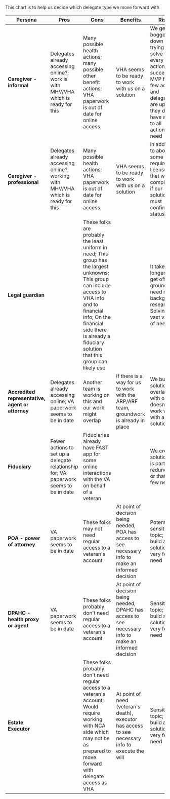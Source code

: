 This chart is to help us decide which delegate type we move forward with

Persona | Pros | Cons | Benefits | Risks
| -- | -- | -- | -- | -- |
**Caregiver - informal** | Delegates already accessing online?; work is with MHV/VHA which is ready for this | Many possible health actions; many possible other benefit actions; VHA paperwork is out of date for online access | VHA seems to be ready to work with us on a solution | We get bogged down in trying to solve for every health action; We successfully MVP for a few actions and delegates are upset they don't have access to all actions they need
**Caregiver - professional** | Delegates already accessing online?; working with MHV/VHA which is ready for this | Many possible health actions; VHA paperwork is out of date for online access | VHA seems to be ready to work with us on a solution | in addition to above, some states require licensure that will add complexity if our solution must confirm status
**Legal guardian** |  | These folks are probably the least uniform in need; This group has the largest unknowns; This group can include access to VHA info and to financial info; On the financial side there is already a fiduciary solution that this group can likely use |  | It takes longer to get off the ground if we need more background research; Solving for a vast variety of needs |  or choosing which to solve for
**Accredited representative, agent or attorney** | Delegates already accessing online; VA paperwork seems to be in date | Another team is working on this and our work might overlap | If there is a way for us to work with the ARP/ARF team, groundwork is already in place | We build a solution that overlaps with or doesn't work well with another solution
**Fiduciary** | Fewer actions to set up a delegate relationship for; VA paperwork seems to be in date | Fiduciaries already have FAST app for some online interactions with the VA on behalf of a veteran |  | We create a solution that is partially redundant or that very few need
**POA - power of attorney** | VA paperwork seems to be in date | These folks may not need regular access to a veteran's account | At point of decision being needed, POA has access to see necessary info to make an informed decision | Potentially sensitive topic; we build a solution that very few need
**DPAHC - health proxy or agent** | VA paperwork seems to be in date | These folks probably don't need regular access to a veteran's account | At point of decision being needed, DPAHC has access to see necessary info to make an informed decision | Sensitive topic; we build a solution that very few need
**Estate Executor** |  | These folks probably don't need regular access to a veteran's account; Would require working with NCA side which may not be as prepared to move forward with delegate access as VHA | At point of need (veteran's death), executor has access to see necessary info to execute the will | Sensitive topic; we build a solution that very few need
